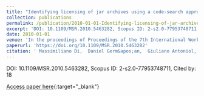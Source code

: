 ```yaml
---
title: "Identifying licensing of jar archives using a code-search approach"
collection: publications
permalink: /publication/2010-01-01-Identifying-licensing-of-jar-archives-using-a-code-search-approach
excerpt: 'DOI: 10.1109/MSR.2010.5463282, Scopus ID: 2-s2.0-77953748711, Cited by: 18'
date: 2010-01-01
venue: 'In the proceedings of Proceedings of the 7th International Working Conference on Mining Software Repositories, MSR 2010 (Co-located with ICSE), Cape Town, South Africa, May 2-3, 2010, Proceedings'
paperurl: 'https://doi.org/10.1109/MSR.2010.5463282'
citation: ' Massimiliano Di,  Daniel Germ&apos;an,  Giuliano Antoniol, &quot;Identifying licensing of jar archives using a code-search approach.&quot; In the proceedings of Proceedings of the 7th International Working Conference on Mining Software Repositories, MSR 2010 (Co-located with ICSE), Cape Town, South Africa, May 2-3, 2010, Proceedings, 2010.'
---
```

DOI: 10.1109/MSR.2010.5463282, Scopus ID: 2-s2.0-77953748711, Cited by: 18

[Access paper here](https://doi.org/10.1109/MSR.2010.5463282){:target="_blank"}
